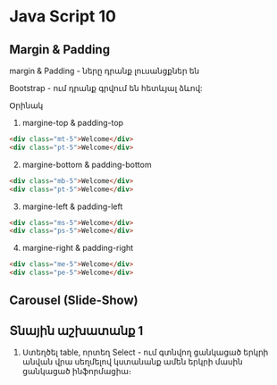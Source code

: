 # Java Script 10

## Margin & Padding

margin & Padding - ները դրանք լուսանցքներ են

Bootstrap - ում դրանք գրվում են հետևյալ ձևով:

Օրինակ

1. margine-top & padding-top

```html
<div class="mt-5">Welcome</div>
<div class="pt-5">Welcome</div>
```

2. margine-bottom & padding-bottom

```html
<div class="mb-5">Welcome</div>
<div class="pt-5">Welcome</div>
```

3. margine-left & padding-left

```html
<div class="ms-5">Welcome</div>
<div class="ps-5">Welcome</div>
```

4. margine-right & padding-right

```html
<div class="me-5">Welcome</div>
<div class="pe-5">Welcome</div>
```

## Carousel (Slide-Show)





## Տնային աշխատանք 1

1. Ստեղծել table, որտեղ Select - ում գտնվող ցանկացած երկրի անվան վրա սեղմելով կստանանք ամեն երկրի մասին ցանկացած ինֆորմացիա։
